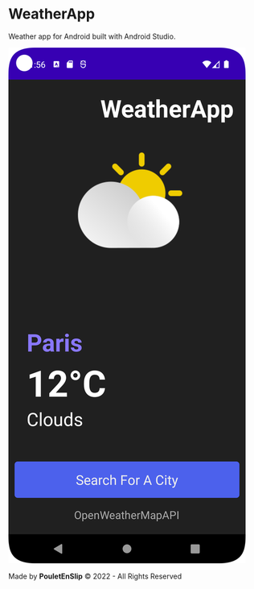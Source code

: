 # WeatherApp
Weather app for Android built with Android Studio.

![0](https://github.com/PouletEnSlip/WeatherApp/blob/main/app.png)

Made by **PouletEnSlip** © 2022 - All Rights Reserved

